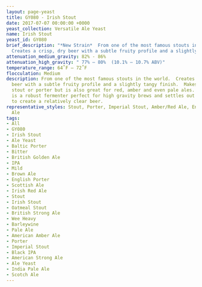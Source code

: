 ```yaml
---
layout: page-yeast
title: GY080 - Irish Stout
date: 2017-07-07 00:00:00 +0000
yeast_collection: Versatile Ale Yeast
name: Irish Stout
yeast_id: GY080
brief_description: "*New Strain*  From one of the most famous stouts in the world.
  Creates a crisp, dry beer with a subtle fruity profile and a slightly tangy finish."
attenuation_medium_gravity: 82% - 86%
attenuation_high_gravity: " 77% – 80%  (10.1% – 10.7% ABV)"
temperature_range: 64˚F – 72˚F
flocculation: Medium
description: From one of the most famous stouts in the world.  Creates a crisp, dry
  beer with a subtle fruity profile and a slightly tangy finish.  Makes an amazing
  stout or porter but is also great for red, amber and even pale ales.  This ale yeast
  is a robust fermenter perfect for high gravity brews and settles out well enough
  to create a relatively clear beer.
representative_styles: Stout, Porter, Imperial Stout, Amber/Red Ale, English Pale
  Ale
tags:
- All
- GY080
- Irish Stout
- Ale Yeast
- Baltic Porter
- Bitter
- British Golden Ale
- IPA
- Mild
- Brown Ale
- English Porter
- Scottish Ale
- Irish Red Ale
- Stout
- Irish Stout
- Oatmeal Stout
- British Strong Ale
- Wee Heavy
- Barleywine
- Pale Ale
- American Amber Ale
- Porter
- Imperial Stout
- Black IPA
- American Strong Ale
- Ale Yeast
- India Pale Ale
- Scotch Ale
---
```

